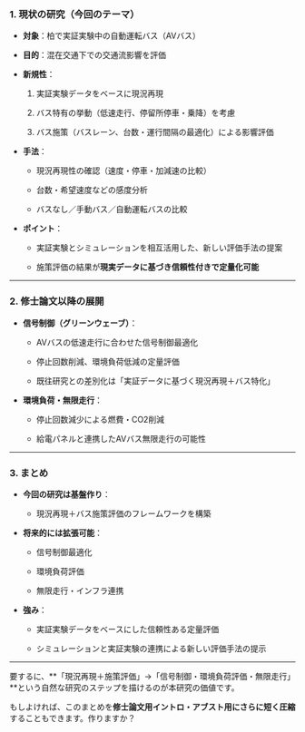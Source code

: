 ### 1. 現状の研究（今回のテーマ）

- **対象**：柏で実証実験中の自動運転バス（AVバス）
    
- **目的**：混在交通下での交通流影響を評価
    
- **新規性**：
    
    1. 実証実験データをベースに現況再現
        
    2. バス特有の挙動（低速走行、停留所停車・乗降）を考慮
        
    3. バス施策（バスレーン、台数・運行間隔の最適化）による影響評価
        
- **手法**：
    
    - 現況再現性の確認（速度・停車・加減速の比較）
        
    - 台数・希望速度などの感度分析
        
    - バスなし／手動バス／自動運転バスの比較
        
- **ポイント**：
    
    - 実証実験とシミュレーションを相互活用した、新しい評価手法の提案
        
    - 施策評価の結果が**現実データに基づき信頼性付きで定量化可能**
        

---

### 2. 修士論文以降の展開

- **信号制御（グリーンウェーブ）**：
    
    - AVバスの低速走行に合わせた信号制御最適化
        
    - 停止回数削減、環境負荷低減の定量評価
        
    - 既往研究との差別化は「実証データに基づく現況再現＋バス特化」
        
- **環境負荷・無限走行**：
    
    - 停止回数減少による燃費・CO2削減
        
    - 給電パネルと連携したAVバス無限走行の可能性
        

---

### 3. まとめ

- **今回の研究は基盤作り**：
    
    - 現況再現＋バス施策評価のフレームワークを構築
        
- **将来的には拡張可能**：
    
    - 信号制御最適化
        
    - 環境負荷評価
        
    - 無限走行・インフラ連携
        
- **強み**：
    
    - 実証実験データをベースにした信頼性ある定量評価
        
    - シミュレーションと実証実験の連携による新しい評価手法の提示
        

---

要するに、**「現況再現＋施策評価」→「信号制御・環境負荷評価・無限走行」**という自然な研究のステップを描けるのが本研究の価値です。

もしよければ、このまとめを**修士論文用イントロ・アブスト用にさらに短く圧縮**することもできます。作りますか？